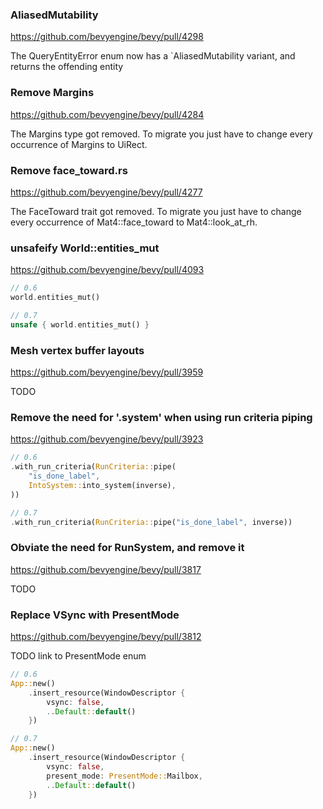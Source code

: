 <!-- +++
title = "0.6 to 0.7"
weight = 1
sort_by = "weight"
template = "book-section.html"
page_template = "book-section.html"
insert_anchor_links = "right"
[extra]
long_title = "Migration Guide: 0.6 to 0.7"
+++ -->

### AliasedMutability

<https://github.com/bevyengine/bevy/pull/4298>

The QueryEntityError enum now has a `AliasedMutability variant, and returns the offending entity

### Remove Margins

<https://github.com/bevyengine/bevy/pull/4284>

The Margins type got removed. To migrate you just have to change every occurrence of Margins to UiRect.

### Remove face_toward.rs

<https://github.com/bevyengine/bevy/pull/4277>

The FaceToward trait got removed. To migrate you just have to change every occurrence of Mat4::face_toward to Mat4::look_at_rh.

### unsafeify World::entities_mut

<https://github.com/bevyengine/bevy/pull/4093>

```rs
// 0.6
world.entities_mut()

// 0.7
unsafe { world.entities_mut() }
```

### Mesh vertex buffer layouts

<https://github.com/bevyengine/bevy/pull/3959>

TODO

### Remove the need for '.system' when using run criteria piping

<https://github.com/bevyengine/bevy/pull/3923>

```rs
// 0.6
.with_run_criteria(RunCriteria::pipe(
    "is_done_label",
    IntoSystem::into_system(inverse),
))

// 0.7
.with_run_criteria(RunCriteria::pipe("is_done_label", inverse))
```

### Obviate the need for RunSystem, and remove it

<https://github.com/bevyengine/bevy/pull/3817>

TODO

### Replace VSync with PresentMode

https://github.com/bevyengine/bevy/pull/3812

TODO link to PresentMode enum

```rs
// 0.6
App::new()
    .insert_resource(WindowDescriptor {
        vsync: false,
        ..Default::default()
    })

// 0.7
App::new()
    .insert_resource(WindowDescriptor {
        vsync: false,
        present_mode: PresentMode::Mailbox,
        ..Default::default()
    })
```

